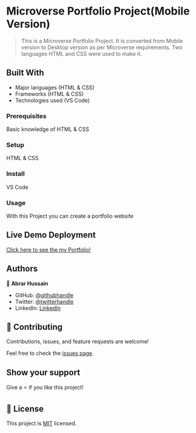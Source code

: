 # Microverse Portfolio Project(Mobile Version)
>This is a Microverse Portfolio Project. It is converted from Mobile version to Desktop version as per Microverse  requirements. Two languages HTML and CSS were used to make it.

## Built With

- Major languages (HTML & CSS)
- Frameworks (HTML & CSS)
- Technologies used (VS Code)


### Prerequisites
Basic knowledge of HTML & CSS

### Setup
HTML & CSS

### Install
VS Code

### Usage
With this Project you can create a portfolio website

## Live Demo Deployment
[Click here to see the my Portfolio!](https://abrar052.github.io/Microverse-Portfolio-Abrar/)

## Authors

👤 **Abrar Hussain**

- GitHub: [@githubhandle](https://github.com/Abrar052)
- Twitter: [@twitterhandle](https://twitter.com/bc160400820)
- LinkedIn: [LinkedIn](https://www.linkedin.com/in/abrar-hussain-225589238/)


## 🤝 Contributing

Contributions, issues, and feature requests are welcome!

Feel free to check the [issues page](../../issues/).

## Show your support

Give a ⭐️ if you like this project!



## 📝 License

This project is [MIT](./MIT.md) licensed.
